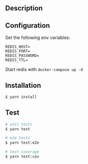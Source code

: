 ## Description

## Configuration
Set the following env variables:

```dotenv
REDIS_HOST=
REDIS_PORT=
REDIS_PASSWORD=
REDIS_TTL=
```

Start redis with `docker-compose up -d`

## Installation

```bash
$ yarn install
```

## Test

```bash
# unit tests
$ yarn test

# e2e tests
$ yarn test:e2e

# test coverage
$ yarn test:cov
```

